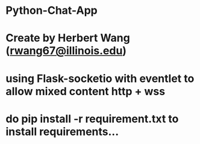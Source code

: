 # Python-Chat-App
# Create by Herbert Wang (rwang67@illinois.edu)
# using Flask-socketio with eventlet to allow mixed content http + wss
# do pip install -r requirement.txt to install requirements...
